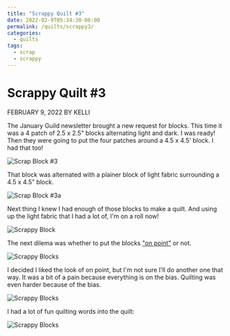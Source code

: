 ```yaml
---
title: "Scrappy Quilt #3"
date: 2022-02-9T05:34:30-06:00
permalink: /quilts/scrappy3/
categories:
  - quilts
tags:
  - scrap
  - scrappy
---
```

# Scrappy Quilt #3
FEBRUARY 9, 2022 BY KELLI

The January Guild newsletter brought a new request for blocks. This time it was a 4 patch of 2.5 x 2.5" blocks alternating light and dark. I was ready! Then they were going to put the four patches around a 4.5 x 4.5' block. I had that too! 

![Scrap Block #3](assets/scrap03-1.jpg)

That block was alternated with a plainer block of light fabric surrounding a 4.5 x 4.5" block. 

![Scrap Block #3a](assets/scrap03-2.jpg)

Next thing I knew I had enough of those blocks to make a quilt. And using up the light fabric that I had a lot of, I'm on a roll now!

![Scrappy Block](assets/scrap03-3.jpg)

The next dilema was whether to put the blocks ["on point"](onpoint) or not. 

![Scrappy Blocks](assets/scrap03-4.jpg)

I decided I liked the look of on point, but I'm not sure I'll do another one that way. It was a bit of a pain because everything is on the bias. Quilting was even harder because of the bias.  

![Scrappy Blocks](assets/scrap03-5.jpg)

I had a lot of fun quilting words into the quilt:

![Scrappy Blocks](assets/scrap03-6.jpg)
